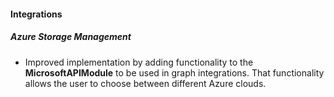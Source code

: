 
#### Integrations

##### Azure Storage Management

- Improved implementation by adding functionality to the **MicrosoftAPIModule** to be used in graph integrations. That functionality allows the user to choose between different Azure clouds.
